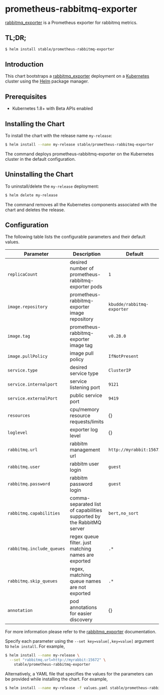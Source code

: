 # prometheus-rabbitmq-exporter

[rabbitmq_exporter](https://github.com/kbudde/rabbitmq_exporter) is a Prometheus exporter for rabbitmq metrics.

## TL;DR;

```bash
$ helm install stable/prometheus-rabbitmq-exporter
```

## Introduction

This chart bootstraps a [rabbitmq_exporter](https://github.com/kbudde/rabbitmq_exporter) deployment on a [Kubernetes](http://kubernetes.io) cluster using the [Helm](https://helm.sh) package manager.

## Prerequisites

- Kubernetes 1.8+ with Beta APIs enabled

## Installing the Chart

To install the chart with the release name `my-release`:

```bash
$ helm install --name my-release stable/prometheus-rabbitmq-exporter
```

The command deploys prometheus-rabbitmq-exporter on the Kubernetes cluster in the default configuration.

## Uninstalling the Chart

To uninstall/delete the `my-release` deployment:

```bash
$ helm delete my-release
```

The command removes all the Kubernetes components associated with the chart and deletes the release.

## Configuration

The following table lists the configurable parameters and their default values.

| Parameter                | Description                                                            | Default                   |
| ------------------------ | ---------------------------------------------------------------------- | ------------------------- |
| `replicaCount`           | desired number of prometheus-rabbitmq-exporter pods                    | `1`                       |
| `image.repository`       | prometheus-rabbitmq-exporter image repository                          | `kbudde/rabbitmq-exporter`|
| `image.tag`              | prometheus-rabbitmq-exporter image tag                                 | `v0.28.0`                 |
| `image.pullPolicy`       | image pull policy                                                      | `IfNotPresent`            |
| `service.type`           | desired service type                                                   | `ClusterIP`               |
| `service.internalport`   | service listening port                                                 | `9121`                    |
| `service.externalPort`   | public service port                                                    | `9419`                    |
| `resources`              | cpu/memory resource requests/limits                                    | {}                        |
| `loglevel`               | exporter log level                                                     | {}                        |
| `rabbitmq.url`           | rabbitm management url                                                  | `http://myrabbit:15672`   |
| `rabbitmq.user`          | rabbitm user login                                                     | `guest`                   |
| `rabbitmq.password`      | rabbitm password login                                                 | `guest`                   |
| `rabbitmq.capabilities`  | comma-separated list of capabilities supported by the RabbitMQ server  | `bert,no_sort`            |
| `rabbitmq.include_queues`| regex queue filter. just matching names are exported                   | `.*`                      |
| `rabbitmq.skip_queues`   | regex, matching queue names are not exported                           | `.*`                      |
| `annotation`             | pod annotations for easier discovery                                   | {}                        |

For more information please refer to the [rabbitmq_exporter](https://github.com/kbudde/rabbitmq_exporter) documentation.

Specify each parameter using the `--set key=value[,key=value]` argument to `helm install`. For example,

```bash
$ helm install --name my-release \
  --set "rabbitmq.url=http://myrabbit:15672" \
    stable/prometheus-rabbitmq-exporter
```

Alternatively, a YAML file that specifies the values for the parameters can be provided while installing the chart. For example,

```bash
$ helm install --name my-release -f values.yaml stable/prometheus-rabbitmq-exporter
```
